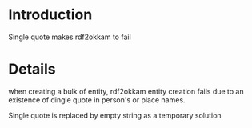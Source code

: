 # Introduction #

Single quote makes rdf2okkam to fail


# Details #

when creating a bulk of entity, rdf2okkam entity creation fails due to an existence of dingle quote in person's or place names.

Single quote is replaced by empty string as a temporary solution